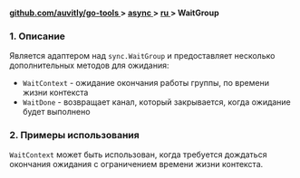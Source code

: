 <h4> 
    <a href="./../../../README.md" align="center"> github.com/auvitly/go-tools </a> 
    > 
    <a href="./../../README.md" align="center"> async </a>
    >
    <a href="./main.md" align="center"> ru </a>
    >
    WaitGroup
</h4>

<a name="desc"></a>
### 1. Описание

Является адаптером над `sync.WaitGroup` и предоставляет несколько дополнительных методов для ожидания:
* `WaitContext` - ожидание окончания работы группы, по времени жизни контекста
* `WaitDone` - возвращает канал, который закрывается, когда ожидание будет выполнено

### 2. Примеры использования

`WaitContext` может быть использован, когда требуется дождаться окончания ожидания с ограничением времени жизни контекста.

```go



```
